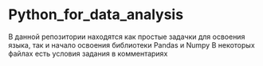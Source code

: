 # Python_for_data_analysis
В данной репозитории находятся как простые задачки для освоения языка, так и начало освоения библиотеки Pandas и Numpy
В некоторых файлах есть условия задания в комментариях
